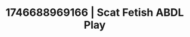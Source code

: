 ---
categories:
- Erotic tension tease
- Interactive NSFW
- AI-generated
- Eye contact kink
- Latex & lace
- ASMR
- Curvy bodies
- Cosplay
image: /assets/images/1746688969166.jpg
layout: post
seo:
  description: Featured content with premium Scat Fetish, ABDL Play. HD images available.
  keywords: Scat Fetish, ABDL Play
  og_image: /assets/images/1746688969166.jpg
  schema_type: VisualArtwork
tags:
- ABDL Play
- Scat Fetish
- '#1746688969166'
title: 1746688969166 | Scat Fetish ABDL Play
---